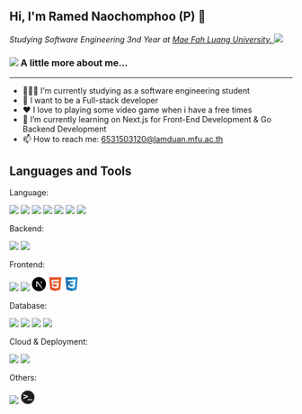 ## Hi, I'm Ramed Naochomphoo (P) 👋

<p><em>Studying Software Engineering 3nd Year at <a href="https://en.mfu.ac.th/home.html"> Mae Fah Luang University.
</a><img src="https://media1.giphy.com/media/v1.Y2lkPTc5MGI3NjExbTNwa2Rsc3pnem5jbXg2aHRjdWEzaWJuNTc2OTJqa2h5Y3BwcWQ2bCZlcD12MV9pbnRlcm5hbF9naWZfYnlfaWQmY3Q9cw/9PwWklO9tSELtIhBka/giphy.webp" width="50"> </em></p>

### <img src="https://media1.giphy.com/media/v1.Y2lkPTc5MGI3NjExY3ZkOTExY2pzcWVhYTd6bWIyMHhlNHgyeHEweWR1djB0bDlmeDJkayZlcD12MV9pbnRlcm5hbF9naWZfYnlfaWQmY3Q9cw/4Ztytt2s2Cr7XyTI1z/giphy.webp" width="50"> A little more about me...  

<hr> <!-- Horizontal line -->

- 👨🏽‍💻 I’m currently studying as a software engineering student
- 💭 I want to be a Full-stack developer
- ❤ I love to playing some video game when i have a free times
- 🌱 I’m currently learning on Next.js for Front-End Development & Go Backend Development
- 📫 How to reach me: 6531503120@lamduan.mfu.ac.th

## Languages and Tools


Language:

<code><img height="25" src="https://cdn.jsdelivr.net/gh/devicons/devicon/icons/java/java-original.svg"/></code>
<code><img height="25" src="https://cdn.jsdelivr.net/gh/devicons/devicon/icons/javascript/javascript-original.svg"/></code>
<code><img height="25" src="https://cdn.jsdelivr.net/gh/devicons/devicon/icons/nodejs/nodejs-original.svg"/></code>
<code><img height="25" src="https://cdn.jsdelivr.net/gh/devicons/devicon/icons/python/python-original.svg"/></code>
<code><img height="25" src="https://cdn.jsdelivr.net/gh/devicons/devicon/icons/go/go-original.svg"/></code>
<code><img height="25" src="https://cdn.jsdelivr.net/gh/devicons/devicon/icons/dart/dart-original.svg"/></code>
<code><img height="25" src="https://cdn.jsdelivr.net/gh/devicons/devicon/icons/csharp/csharp-original.svg"/></code>

Backend:

<code><img height="25" src="https://cdn.jsdelivr.net/gh/devicons/devicon/icons/fastapi/fastapi-plain.svg" /></code>
<code><img height="25" src="https://cdn.jsdelivr.net/gh/devicons/devicon/icons/go/go-original.svg" /></code>

Frontend:

<code><img height="25" src="https://cdn.jsdelivr.net/gh/devicons/devicon/icons/flutter/flutter-original.svg"/></code>
<code><img height="25" src="https://cdn.jsdelivr.net/gh/devicons/devicon/icons/react/react-original.svg"/></code>
<code><img height="25" src="https://github.com/devicons/devicon/blob/master/icons/nextjs/nextjs-original.svg"/></code>
<code><img height="25" src="https://github.com/devicons/devicon/blob/master/icons/html5/html5-original.svg"/></code>
<code><img height="25" src="https://github.com/devicons/devicon/blob/master/icons/css3/css3-original.svg"/></code>

Database:

<code><img height="25" src="https://cdn.jsdelivr.net/gh/devicons/devicon/icons/mysql/mysql-original.svg" /></code>
<code><img height="25" src="https://cdn.jsdelivr.net/gh/devicons/devicon/icons/redis/redis-original.svg" /></code>
<code><img height="25" src="https://cdn.jsdelivr.net/gh/devicons/devicon/icons/mongodb/mongodb-original.svg" /></code>
<code><img height="25" src="https://cdn.jsdelivr.net/gh/devicons/devicon/icons/firebase/firebase-plain.svg" /></code>

Cloud & Deployment:

<code><img height="25" src="https://cdn.jsdelivr.net/gh/devicons/devicon/icons/docker/docker-plain.svg" /></code>
<code><img height="25" src="https://cdn.jsdelivr.net/gh/devicons/devicon/icons/googlecloud/googlecloud-original.svg" /></code>

Others:

<code><img height="25" src="https://cdn.jsdelivr.net/gh/devicons/devicon/icons/git/git-original.svg" /></code>
<code><img height="25" src="https://raw.githubusercontent.com/github/explore/80688e429a7d4ef2fca1e82350fe8e3517d3494d/topics/terminal/terminal.png"></code>

<br />
